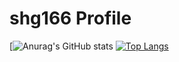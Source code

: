 # shg166 Profile
[![Anurag's GitHub stats](https://github-readme-stats.vercel.app/api?username=shg166&show_icons=true)
[![Top Langs](https://github-readme-stats.vercel.app/api/top-langs/?username=shg166)](https://github.com/anuraghazra/github-readme-stats)




